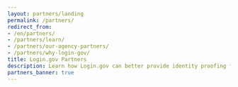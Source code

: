 ```yaml
---
layout: partners/landing
permalink: /partners/
redirect_from:
- /en/partners/
- /partners/learn/
- /partners/our-agency-partners/
- /partners/why-login-gov/
title: Login.gov Partners
description: Learn how Login.gov can better provide identity proofing for your agency.
partners_banner: true
---
```

